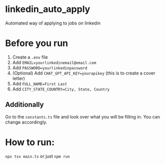 # linkedin_auto_apply

Automated way of applying to jobs on linkedin

# Before you run

1. Create a `.env` file
2. Add `EMAIL=yourlinkedinemail@email.com`
3. Add `PASSWORD=yourlinkedinpassword`
4. (Optional) Add `CHAT_GPT_API_KEY=yourapikey` (this is to create a cover letter)
5. Add `FULL_NAME=First Last`
6. Add `CITY_STATE_COUNTRY=City, State, Country`

## Additionally

Go to the `constants.ts` file and look over what you will be filling in. You can change accordingly.

# How to run:

`npx tsx main.ts` or just `npm run`
